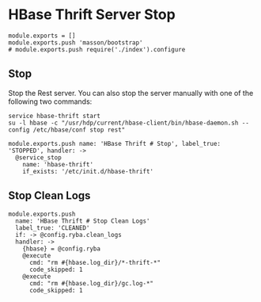 
# HBase Thrift Server Stop

    module.exports = []
    module.exports.push 'masson/bootstrap'
    # module.exports.push require('./index').configure

## Stop

Stop the Rest server. You can also stop the server manually with one of
the following two commands:

```
service hbase-thrift start
su -l hbase -c "/usr/hdp/current/hbase-client/bin/hbase-daemon.sh --config /etc/hbase/conf stop rest"
```

    module.exports.push name: 'HBase Thrift # Stop', label_true: 'STOPPED', handler: ->
      @service_stop
        name: 'hbase-thrift'
        if_exists: '/etc/init.d/hbase-thrift'

## Stop Clean Logs

    module.exports.push
      name: 'HBase Thrift # Stop Clean Logs'
      label_true: 'CLEANED'
      if: -> @config.ryba.clean_logs
      handler: ->
        {hbase} = @config.ryba
        @execute
          cmd: "rm #{hbase.log_dir}/*-thrift-*"
          code_skipped: 1
        @execute
          cmd: "rm #{hbase.log_dir}/gc.log-*"
          code_skipped: 1
